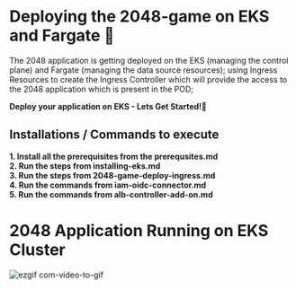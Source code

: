 # Deploying the 2048-game on EKS and Fargate  🚀

The 2048 application is getting deployed on the EKS (managing the control plane) and Fargate (managing the data source resources); using Ingress Resources to create the Ingress Controller which will provide the access to the 2048 application which is present in the POD;

<b>Deploy your application on EKS - Lets Get Started!🚀</b>

## Installations / Commands to execute

**1. Install all the prerequisites from the prerequsites.md**<br/>
**2. Run the steps from installing-eks.md**<br/>
**3. Run the steps from 2048-game-deploy-ingress.md**<br/>
**4. Run the commands from iam-oidc-connector.md**<br/>
**5. Run the commands from alb-controller-add-on.md**


# 2048 Application Running on EKS Cluster
![ezgif com-video-to-gif](https://github.com/adityadhopade/2048-game-eks/assets/48392204/27b1399f-f649-4585-86cc-0fb592806c8c)
